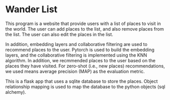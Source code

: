 # Wander List

This program is a website that provide users with a list of places to visit
in the world. The user can add places to the list, and also remove places
from the list. The user can also edit the places in the list.

In addition, embedding layers and collaborative filtering are used to
recommend places to the user. Pytorch is used to build the embedding layers,
and the collaborative filtering is implemented using the KNN algorithm. In
addition, we recmmended places to the user based on the places they have
visited. For zero-shot (i.e., new places) recommendations, we used means
average precision (MAP) as the evaluation metric.

This is a flask app that uses a sqlite database to store the places. Object
relationship mapping is used to map the database to the python objects (sql
alchemy).


